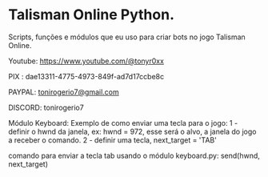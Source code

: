 # Talisman Online Python.
Scripts, funções e módulos que eu uso para criar bots no jogo Talisman Online.

Youtube:
https://www.youtube.com/@tonyr0xx

PIX :
dae13311-4775-4973-849f-ad7d17ccbe8c

PAYPAL:
tonirogerio7@gmail.com

DISCORD:
tonirogerio7


Módulo Keyboard:
Exemplo de como enviar uma tecla para o jogo:
1 - definir o hwnd da janela, ex: hwnd = 972, esse será o alvo, a janela do jogo a receber o comando.
2 - definir uma tecla, next_target = 'TAB'

comando para enviar a tecla tab usando o módulo keyboard.py:
send(hwnd, next_target)

